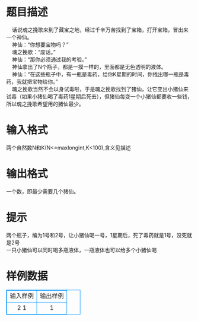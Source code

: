 # 

 
 # 题目描述 
&nbsp;&nbsp;&nbsp;&nbsp;话说魂之挽歌来到了藏宝之地，经过千辛万苦找到了宝箱，打开宝箱，冒出来一个神仙。<BR>&nbsp;&nbsp;&nbsp;&nbsp;神仙：“你想要宝物吗？”<BR>&nbsp;&nbsp;&nbsp;&nbsp;魂之挽歌：“废话。”<BR>&nbsp;&nbsp;&nbsp;&nbsp;神仙：“那你必须通过我的考验。”<BR>&nbsp;&nbsp;&nbsp;&nbsp;神仙拿出了N个瓶子，都是一摸一样的，里面都是无色透明的液体。<BR>&nbsp;&nbsp;&nbsp;&nbsp;神仙：“在这些瓶子中，有一瓶是毒药，给你K星期的时间，你找出哪一瓶是毒药，我就把宝物给你。”<BR>&nbsp;&nbsp;&nbsp;&nbsp;魂之挽歌当然不会以身试毒啦，于是魂之挽歌找到了猪仙，让它变出小猪仙来试毒（如果小猪仙喝了毒药1星期后死去），但猪仙每变一个小猪仙都要收一些钱，所以魂之挽歌希望用的猪仙最少。<BR> 

 
 # 输入格式 
两个自然数N和K(N&lt;=maxlongint,K&lt;100),含义见描述<BR> 

 
 # 输出格式 
一个数，即最少需要几个猪仙。<BR> 

 
 # 提示 
两个瓶子，编为1号和2号，让小猪仙喝一号，1星期后，死了毒药就是1号，没死就是2号<BR>一只小猪仙可以同时喝多瓶液体，一瓶液体也可以给多个小猪仙喝 
# 样例数据
<style>
        table,table tr th, table tr td { border:1px solid #0094ff; }
        table { width: 200px; min-height: 25px; line-height: 25px; text-align: center; border-collapse: collapse;}   
    </style>
<table>
	<tr>
		<td>输入样例</td>
		<td>输出样例</td>
	</tr>
<tr><td>2 1
</td><td>1</td></tr></table>
